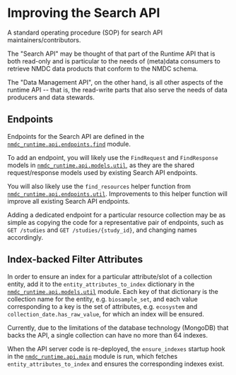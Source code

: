 # Improving the Search API

A standard operating procedure (SOP) for search API maintainers/contributors.

The "Search API" may be thought of that part of the Runtime API that is both read-only and is
particular to the needs of (meta)data consumers to retrieve NMDC data products that conform to the
NMDC schema.

The "Data Management API", on the other hand, is all other aspects of the runtime API -- that is,
the read-write parts that also serve the needs of data producers and data stewards.

## Endpoints

Endpoints for the Search API are defined in the
[`nmdc_runtime.api.endpoints.find`](https://github.com/microbiomedata/nmdc-runtime/blob/main/nmdc_runtime/api/endpoints/find.py)
module.

To add an endpoint, you will likely use the `FindRequest` and `FindResponse` models in
[`nmdc_runtime.api.models.util`](https://github.com/microbiomedata/nmdc-runtime/blob/main/nmdc_runtime/api/models/util.py),
as they are the shared request/response models used by existing Search API endpoints.

You will also likely use the `find_resources` helper function from
[`nmdc_runtime.api.endpoints.util`](https://github.com/microbiomedata/nmdc-runtime/blob/main/nmdc_runtime/api/endpoints/util.py).
Improvements to this helper function will improve all existing Search API endpoints.

Adding a dedicated endpoint for a particular resource collection may be as simple as copying the
code for a representative pair of endpoints, such as `GET /studies` and `GET /studies/{study_id}`,
and changing names accordingly.

## Index-backed Filter Attributes

In order to ensure an index for a particular attribute/slot of a collection entity, add it to the
`entity_attributes_to_index` dictionary in the
[`nmdc_runtime.api.models.util`](https://github.com/microbiomedata/nmdc-runtime/blob/main/nmdc_runtime/api/models/util.py)
module. Each key of that dictionary is the collection name for the entity, e.g. `biosample_set`, and
each value corresponding to a key is the set of attributes, e.g. `ecosystem` and
`collection_date.has_raw_value`, for which an index will be ensured.

Currently, due to the limitations of the database technology (MongoDB) that backs the API, a single
collection can have no more than 64 indexes.

When the API server code is re-deployed, the `ensure_indexes` startup hook in the
[`nmdc_runtime.api.main`](https://github.com/microbiomedata/nmdc-runtime/blob/main/nmdc_runtime/api/main.py)
module is run, which fetches `entity_attributes_to_index` and ensures the corresponding indexes
exist.


